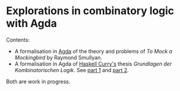 # Explorations in combinatory logic with Agda

Contents:
- A formalisation in [Agda](https://wiki.portal.chalmers.se/agda/Main/HomePage) of the
  theory and problems of *To Mock a Mockingbird* by Raymond Smullyan.
- A formalisation in Agda of [Haskell Curry's](https://en.wikipedia.org/wiki/Haskell_Curry)
  thesis *Grundlagen der Kombinatorischen Logik*. See [part 1](https://www.jstor.org/stable/2370619)
  and [part 2](https://www.jstor.org/stable/2370716).

Both are work in progress.
